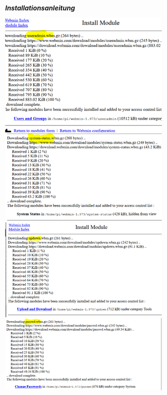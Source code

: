 *Installationsanleitung*
---


<img src="1.png"> 

<img src="2.png"> 

<img src="3.png"> 

<img src="4.png"> 
